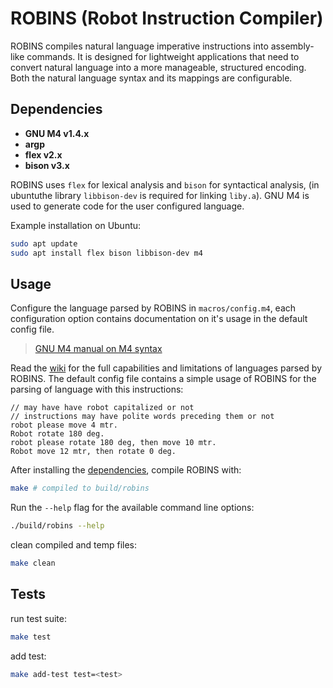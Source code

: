 # ROBINS (Robot Instruction Compiler)

ROBINS compiles natural language imperative instructions into assembly-like
commands. It is designed for lightweight applications that need to convert
natural language into a more manageable, structured encoding. Both the natural
language syntax and its mappings are configurable.

## Dependencies

- **GNU M4 v1.4.x**
- **argp**
- **flex v2.x**
- **bison v3.x**

ROBINS uses `flex` for lexical analysis and `bison` for syntactical analysis,
(in ubuntuthe library `libbison-dev` is required for linking `liby.a`). GNU M4
is used to generate code for the user configured language.

Example installation on Ubuntu:

```bash
sudo apt update
sudo apt install flex bison libbison-dev m4
```

## Usage

Configure the language parsed by ROBINS in `macros/config.m4`, each
configuration option contains documentation on it's usage in the default config
file.

> [GNU M4 manual on M4 syntax](https://www.gnu.org/software/m4/manual/m4.html#Syntax)

Read the [wiki](pending) for the full capabilities and limitations of languages
parsed by ROBINS. The default config file contains a simple usage of ROBINS for
the parsing of language with this instructions:

```
// may have have robot capitalized or not
// instructions may have polite words preceding them or not
robot please move 4 mtr.
Robot rotate 180 deg.
robot please rotate 180 deg, then move 10 mtr.
Robot move 12 mtr, then rotate 0 deg.
```

After installing the [dependencies](#dependencies), compile ROBINS with:

```bash
make # compiled to build/robins
```

Run the `--help` flag for the available command line options:

```bash
./build/robins --help
```

clean compiled and temp files:

```bash
make clean
```

## Tests

run test suite:

```bash
make test
```

add test:

```bash
make add-test test=<test>
```
